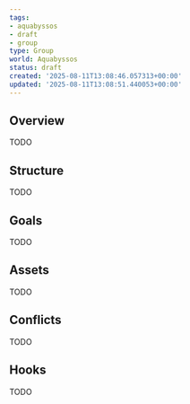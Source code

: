 ```yaml
---
tags:
- aquabyssos
- draft
- group
type: Group
world: Aquabyssos
status: draft
created: '2025-08-11T13:08:46.057313+00:00'
updated: '2025-08-11T13:08:51.440053+00:00'
---
```



## Overview

TODO
## Structure

TODO
## Goals

TODO
## Assets

TODO
## Conflicts

TODO
## Hooks

TODO

